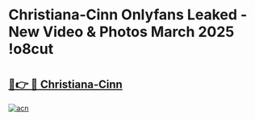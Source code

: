 # Christiana-Cinn Onlyfans Leaked - New Video & Photos March 2025 !o8cut

# <h2><a href="https://vy8j1m.iuczelnia.edu.pl?title=Christiana-Cinn&ref=o8cut">🔗👉 🔴 Christiana-Cinn</a></h2>

[![acn](https://github.com/user-attachments/assets/0f9c940e-d8b0-45ae-aac7-cd30a18b3e1c)](https://vy8j1m.iuczelnia.edu.pl?title=Christiana-Cinn&ref=o8cut)

